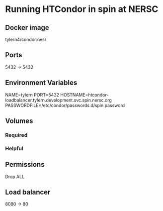 # Running HTCondor in spin at NERSC

## Docker image
tylern4/condor:nesr

## Ports
5432 -> 5432


## Environment Variables

NAME=tylern
PORT=5432
HOSTNAME=htcondor-loadbalancer.tylern.development.svc.spin.nersc.org
PASSWORDFILE=/etc/condor/passwords.d/spin.password

## Volumes

### Required

### Helpful


## Permissions

Drop ALL



## Load balancer

8080 -> 80